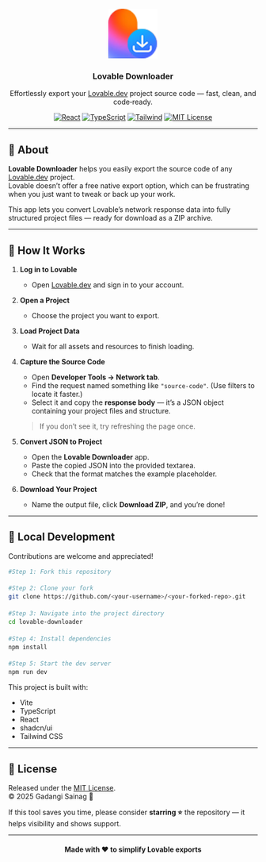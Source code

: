 <p align="center">
  <a href="https://github.com/buggy-bits/lovable-downloader">
    <img src="assets/logo.png" alt="Lovable Downloader Logo" width="100" height="100">
  </a>
</p>

<h3 align="center">Lovable Downloader</h3>

<p align="center">
  Effortlessly export your <a href="https://lovable.dev">Lovable.dev</a> project source code — fast, clean, and code‑ready.
</p>

<p align="center">
  <a href="https://react.dev/"><img src="https://img.shields.io/badge/React-20232A?style=for-the-badge&logo=react&logoColor=61DAFB" alt="React"></a>
  <a href="https://www.typescriptlang.org/"><img src="https://img.shields.io/badge/TypeScript-3178C6?style=for-the-badge&logo=typescript&logoColor=white" alt="TypeScript"></a>
  <a href="https://tailwindcss.com/"><img src="https://img.shields.io/badge/Tailwind_CSS-38B2AC?style=for-the-badge&logo=tailwind-css&logoColor=white" alt="Tailwind"></a>
  <a href="./LICENSE"><img src="https://img.shields.io/badge/License-MIT-yellow.svg?style=for-the-badge" alt="MIT License"></a>
</p>

---

## 🚀 About

**Lovable Downloader** helps you easily export the source code of any [Lovable.dev](https://lovable.dev) project.  
Lovable doesn’t offer a free native export option, which can be frustrating when you just want to tweak or back up your work.  

This app lets you convert Lovable’s network response data into fully structured project files — ready for download as a ZIP archive.

---

## 🧩 How It Works

1. **Log in to Lovable**
   - Open [Lovable.dev](https://lovable.dev) and sign in to your account.

2. **Open a Project**
   - Choose the project you want to export.

3. **Load Project Data**
   - Wait for all assets and resources to finish loading.

4. **Capture the Source Code**
   - Open **Developer Tools → Network tab**.
   - Find the request named something like `"source-code"`. (Use filters to locate it faster.)
   - Select it and copy the **response body** — it’s a JSON object containing your project files and structure.

   > If you don’t see it, try refreshing the page once.

5. **Convert JSON to Project**
   - Open the **Lovable Downloader** app.
   - Paste the copied JSON into the provided textarea.
   - Check that the format matches the example placeholder.

6. **Download Your Project**
   - Name the output file, click **Download ZIP**, and you’re done!

---

## 🌱 Local Development

Contributions are welcome and appreciated!

```bash
#Step 1: Fork this repository

#Step 2: Clone your fork
git clone https://github.com/<your-username>/<your-forked-repo>.git

#Step 3: Navigate into the project directory
cd lovable-downloader

#Step 4: Install dependencies
npm install

#Step 5: Start the dev server
npm run dev
```

This project is built with:
- Vite
- TypeScript
- React
- shadcn/ui
- Tailwind CSS

---

## 🧾 License

Released under the [MIT License](./LICENSE).  
© 2025 Gadangi Sainag 🙌  

If this tool saves you time, please consider **starring ⭐️** the repository — it helps visibility and shows support.

---

<h4 align="center">Made with ❤️ to simplify Lovable exports</h4>
